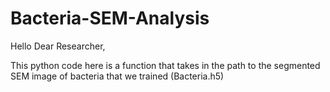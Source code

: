 # Bacteria-SEM-Analysis

Hello Dear Researcher,

This python code here is a function that takes in the path to the segmented SEM image of bacteria that we trained (Bacteria.h5) 
